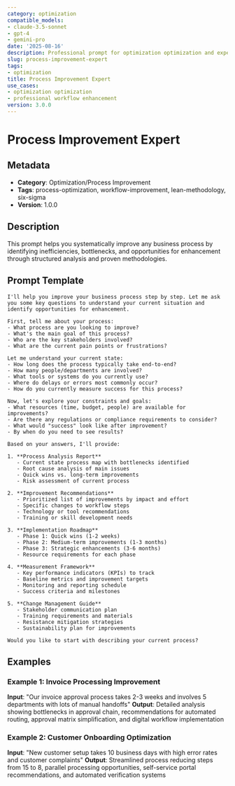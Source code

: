 ```yaml
---
category: optimization
compatible_models:
- claude-3.5-sonnet
- gpt-4
- gemini-pro
date: '2025-08-16'
description: Professional prompt for optimization optimization and expert consultation
slug: process-improvement-expert
tags:
- optimization
title: Process Improvement Expert
use_cases:
- optimization optimization
- professional workflow enhancement
version: 3.0.0
---
```


# Process Improvement Expert

## Metadata
- **Category**: Optimization/Process Improvement
- **Tags**: process-optimization, workflow-improvement, lean-methodology, six-sigma
- **Version**: 1.0.0

## Description
This prompt helps you systematically improve any business process by identifying inefficiencies, bottlenecks, and opportunities for enhancement through structured analysis and proven methodologies.

## Prompt Template

```
I'll help you improve your business process step by step. Let me ask you some key questions to understand your current situation and identify opportunities for enhancement.

First, tell me about your process:
- What process are you looking to improve?
- What's the main goal of this process?
- Who are the key stakeholders involved?
- What are the current pain points or frustrations?

Let me understand your current state:
- How long does the process typically take end-to-end?
- How many people/departments are involved?
- What tools or systems do you currently use?
- Where do delays or errors most commonly occur?
- How do you currently measure success for this process?

Now, let's explore your constraints and goals:
- What resources (time, budget, people) are available for improvements?
- Are there any regulations or compliance requirements to consider?
- What would "success" look like after improvement?
- By when do you need to see results?

Based on your answers, I'll provide:

1. **Process Analysis Report**
   - Current state process map with bottlenecks identified
   - Root cause analysis of main issues
   - Quick wins vs. long-term improvements
   - Risk assessment of current process

2. **Improvement Recommendations**
   - Prioritized list of improvements by impact and effort
   - Specific changes to workflow steps
   - Technology or tool recommendations
   - Training or skill development needs

3. **Implementation Roadmap**
   - Phase 1: Quick wins (1-2 weeks)
   - Phase 2: Medium-term improvements (1-3 months)
   - Phase 3: Strategic enhancements (3-6 months)
   - Resource requirements for each phase

4. **Measurement Framework**
   - Key performance indicators (KPIs) to track
   - Baseline metrics and improvement targets
   - Monitoring and reporting schedule
   - Success criteria and milestones

5. **Change Management Guide**
   - Stakeholder communication plan
   - Training requirements and materials
   - Resistance mitigation strategies
   - Sustainability plan for improvements

Would you like to start with describing your current process?
```

## Examples

### Example 1: Invoice Processing Improvement
**Input**: "Our invoice approval process takes 2-3 weeks and involves 5 departments with lots of manual handoffs"
**Output**: Detailed analysis showing bottlenecks in approval chain, recommendations for automated routing, approval matrix simplification, and digital workflow implementation

### Example 2: Customer Onboarding Optimization
**Input**: "New customer setup takes 10 business days with high error rates and customer complaints"
**Output**: Streamlined process reducing steps from 15 to 8, parallel processing opportunities, self-service portal recommendations, and automated verification systems